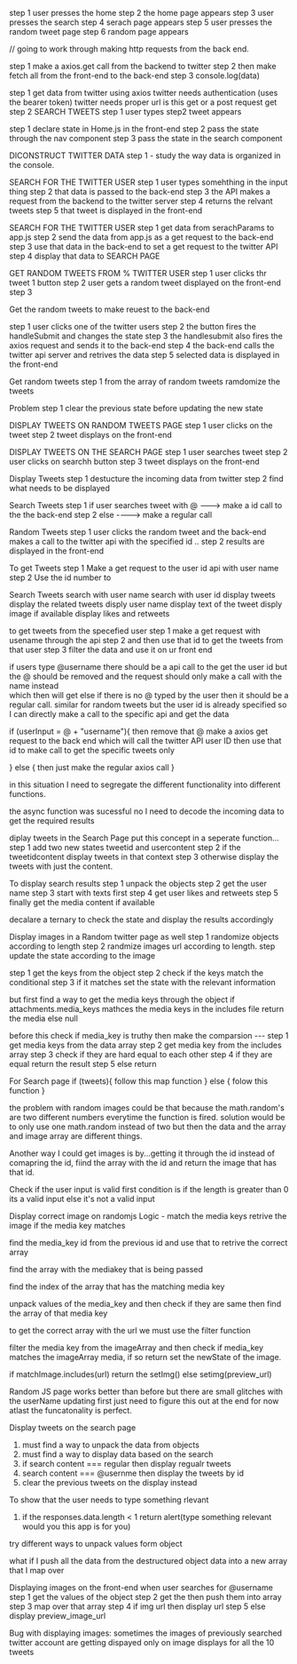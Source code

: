 step 1 user presses the home
step 2 the home page appears
step 3 user presses the search
step 4 serach page appears
step 5 user presses the random tweet page
step 6 random page appears

// going to work through making http requests from the back end.

step 1 make a axios.get call from the backend to twitter
step 2 then make fetch all from the front-end to the back-end
step 3 console.log(data)

step 1
get data from twitter using axios
twitter needs authentication (uses the bearer token)
twitter needs proper url
is this get or a post request get
step 2
SEARCH TWEETS
step 1 user types
step2 tweet appears

step 1 declare state in Home.js in the front-end
step 2 pass the state through the nav component
step 3 pass the state in the search component

DICONSTRUCT TWITTER DATA
step 1 - study the way data is organized in the console.

SEARCH FOR THE TWITTER USER
step 1 user types somehthing in the input thing
step 2 that data is passed to the back-end
step 3 the API makes a request from the backend to the twitter server
step 4 returns the relvant tweets
step 5 that tweet is displayed in the front-end

SEARCH FOR THE TWITTER USER
step 1 get data from serachParams to app.js
step 2 send the data from app.js as a get request to the back-end
step 3 use that data in the back-end to set a get request to the twitter API
step 4 display that data to SEARCH PAGE

GET RANDOM TWEETS FROM % TWITTER USER
step 1 user clicks thr tweet 1 button
step 2 user gets a random tweet displayed on the front-end
step 3

Get the random tweets to make reuest to the back-end

step 1 user clicks one of the twitter users
step 2 the button fires the handleSubmit and changes the state
step 3 the handlesubmit also fires the axios request and sends it to the back-end
step 4 the back-end calls the twitter api server and retrives the data
step 5 selected data is displayed in the front-end

Get random tweets
step 1 from the array of random tweets ramdomize the tweets

Problem
step 1 clear the previous state before updating the new state

DISPLAY TWEETS ON RANDOM TWEETS PAGE
step 1 user clicks on the tweet
step 2 tweet displays on the front-end

DISPLAY TWEETS ON THE SEARCH PAGE
step 1 user searches tweet
step 2 user clicks on searchh button
step 3 tweet displays on the front-end

Display Tweets
step 1 destucture the incoming data from twitter
step 2 find what needs to be displayed

Search Tweets
step 1 if user searches tweet with @ ---> make a id call to the the back-end
step 2 else ----> make a regular call

Random Tweets
step 1 user clicks the random tweet and the back-end makes a call to the twitter api with the specified id ..
step 2 results are displayed in the front-end

To get Tweets
step 1 Make a get request to the user id api with user name
step 2 Use the id number to

Search Tweets
search with user name
search with user id
display tweets
display the related tweets
disply user name
display text of the tweet
disply image if available
display likes and retweets

to get tweets from the specefied user
step 1 make a get request with usename through the api
step 2 and then use that id to get the tweets from that user
step 3 filter the data and use it on ur front end

if users type @username
there should be a api call to the get the user id
but the @ should be removed and the request should only make a call with the name instead  
which then will get
else if there is no @ typed by the user then it should be a regular call.
similar for random tweets but the user id is already specified
so I can directly make a call to the specific api and get the data

if (userInput = @ + "username"){
then remove that @
make a axios get request to the back end
which will call the twitter API user ID
then use that id to make call to get the specific tweets only


} else {
then just make the regular axios call
}


in this situation I need to segregate the different functionality into different functions. 


the async function was sucessful no I need to decode the incoming data to get the required results 


diplay tweets in the Search Page
put this concept in a seperate function...
step 1 add two new states tweetid and usercontent
step 2 if the tweetidcontent display tweets in that context 
step 3 otherwise display the tweets with just the content. 

To display search results 
 step 1 unpack the objects
 step 2 get the user name 
 step 3 start with texts first 
 step 4 get user likes and retweets 
 step 5 finally get the media content if available 



decalare a ternary to check the state and display the results accordingly 


Display images in a Random twitter page as well 
step 1 randomize objects according to length 
step 2 randmize images url according to length. 
step update the state according to the image 


step 1 get the keys from the object 
step 2 check if the keys match the conditional 
step 3 if it matches set the state with the relevant information 


but first find a way to get the media keys through the object 
if attachments.media_keys mathces the media keys in the includes file 
return the media 
else null 


before this check if media_key is truthy then make the comparsion --- 
step 1 get media keys from the data array
step 2 get media key from the includes array 
step 3 check if they are hard equal to each other 
step 4 if they are equal return the result 
step 5 else return 



For Search page 
if (tweets){
 follow this map function 
} else {
    folow this function 
}

the problem with random images could be that because the math.random's are two different numbers everytime the function is fired. 
solution would be to only use one math.random instead of two but then the data and the array and image array are different things. 

Another way I could get images is by...getting it through the id instead of comapring the id, 
fiind the array with the id and return the image that has that id. 

Check if the user input is valid 
first condition is if the length is greater than 0 its a valid input else it's not a valid input 


Display correct image on randomjs 
 Logic - match the media keys 
 retrive the image if the media key matches 
 
 find the media_key id from the previous id and use that to retrive the correct array 

 
find the array with the mediakey that is being passed 

find the index of the array that has the matching media key 


unpack values of the media_key and then check if they are same 
then find the array of that media key 

to get the correct array with the url we must use the filter function 

filter the media key from the imageArray 
and then check if media_key matches the  imageArray media, 
if so return set the newState of the image.


if matchImage.includes(url)
 return the setImg()
 else 
  setimg(preview_url)


Random JS page works better than before but there are small glitches with the userName updating first 
just need to figure this out at the end for now atlast the funcatonality is perfect. 




Display tweets on the search page 
 1. must find a way to unpack the data from objects
 2. must find a way to display data based on the search 
 3. if search content === regular then display regualr tweets 
 4. search content === @usernme then display the tweets by id 
 5. clear the previous tweets on the display instead 



To show that the user needs to type something rlevant 
 1. if the responses.data.length < 1 
     return alert(type something relevant would you this app is for you)

try different ways to unpack values form object 

what if I push all the data from the destructured  object data into a new array that I map over


Displaying images on the front-end when user searches for @username 
step 1 get the values of the object 
step 2 get the then push them into array 
step 3 map over that array 
step 4 if img url then display url 
step 5 else display preview_image_url 


Bug with displaying images: sometimes the images of previously searched twitter account are getting dispayed 
only on image displays for all the 10 tweets 




